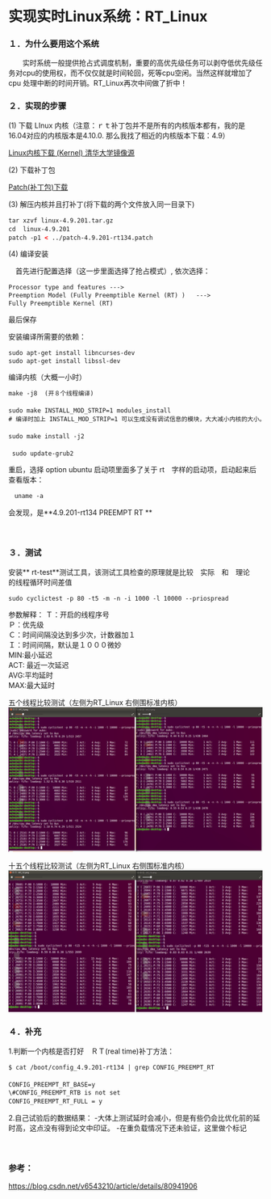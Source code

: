 # 实现实时Linux系统：RT_Linux

### １．为什么要用这个系统
　　实时系统一般提供抢占式调度机制，重要的高优先级任务可以剥夺低优先级任务对cpu的使用权，而不仅仅就是时间轮回，死等cpu空闲。当然这样就增加了 cpu 处理中断的时间开销。RT_Linux再次中间做了折中！
  

### ２．实现的步骤

(1)  下载 LInux 内核（注意：ｒｔ补丁包并不是所有的内核版本都有，我的是16.04对应的内核版本是4.10.0.  那么我找了相近的内核版本下载：4.9）

[Linux内核下载 (Kernel) 清华大学镜像源](https://mirror.tuna.tsinghua.edu.cn/kernel/v4.x/)

(2) 下载补丁包

[Patch(补丁包)下载](https://mirrors.edge.kernel.org/pub/linux/kernel/projects/rt/)


(3) 解压内核并且打补丁(将下载的两个文件放入同一目录下)
```xml
tar xzvf linux-4.9.201.tar.gz
cd  linux-4.9.201
patch -p1 < ../patch-4.9.201-rt134.patch
```

(4) 编译安装

　首先进行配置选择（这一步里面选择了抢占模式）, 依次选择：
 
    Processor type and features --->
	Preemption Model (Fully Preemptible Kernel (RT) )   --->
	Fully Preemptible Kernel (RT)

   最后保存

   安装编译所需要的依赖：
	
	sudo apt-get install libncurses-dev
    sudo apt-get install libssl-dev
	
编译内核（大概一小时）
```xml
make -j8  (开８个线程编译)

sudo make INSTALL_MOD_STRIP=1 modules_install  　
# 编译时加上 INSTALL_MOD_STRIP=1 可以生成没有调试信息的模块，大大减小内核的大小。

sudo make install -j2

 sudo update-grub2
```


重启，选择 option ubuntu 启动项里面多了关于 rt　字样的启动项，启动起来后查看版本：

```xml
　uname -a
```
会发现，是**4.9.201-rt134  PREEMPT RT
**

　　
  
### ３．测试
安装** rt-test**测试工具，该测试工具检查的原理就是比较　实际　和　理论　的线程循环时间差值
```xml
sudo cyclictest -p 80 -t5 -m -n -i 1000 -l 10000 --priospread
```
参数解释：
Ｔ：开启的线程序号  
Ｐ：优先级  
Ｃ：时间间隔没达到多少次，计数器加１  
Ｉ：时间间隔，默认是１０００微妙  
MIN:最小延迟  
ACT:  最近一次延迟  
AVG:平均延时  
MAX:最大延时  
  
五个线程比较测试（左侧为RT_Linux  右侧围标准内核）
![5_thread_test](https://github.com/zhaoyuRobotics/OpenSourceFrameworkTestDemo/blob/master/RT_linux/比较_5.png)  
  
  
  
十五个线程比较测试（左侧为RT_Linux  右侧围标准内核）
![15_thread_test](https://github.com/zhaoyuRobotics/OpenSourceFrameworkTestDemo/blob/master/RT_linux/比较15.png) 
  
  



### ４．补充

  1.判断一个内核是否打好　ＲＴ(real time)补丁方法：
```xml
$ cat /boot/config_4.9.201-rt134 | grep CONFIG_PREEMPT_RT

CONFIG_PREEMPT_RT_BASE=y
\#CONFIG_PREEMPT_RTB is not set
CONFIG_PREEMPT_RT_FULL = y
```
  
  2.自己试验后的数据结果：
  -大体上测试延时会减小，但是有些仍会比优化前的延时高，这点没有得到论文中印证。
  -在重负载情况下还未验证，这里做个标记
  
  　　
    
    
	
### 参考：
  https://blog.csdn.net/v6543210/article/details/80941906
